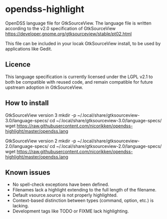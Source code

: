 # opendss-highlight
OpenDSS language file for GtkSourceView. The language file is written according to the v2.0 specification of GtkSourceView https://developer.gnome.org/gtksourceview/stable/pt02.html

This file can be included in your locak GtkSourceView install, to be used by applications like Gedit.

## Licence
This language specification is currently licensed under the LGPL v2.1 to both be compatible with reused code, and remain compatible for future upstream adoption in GtkSourceView.

## How to install
GtkSourceView version 3
    mkdir -p ~/.local/share/gtksourceview-3.0/language-specs/
    cd ~/.local/share/gtksourceview-3.0/language-specs/
    wget https://raw.githubusercontent.com/nicorikken/opendss-highlight/master/opendss.lang

GtkSourceView version 2
    mkdir -p ~/.local/share/gtksourceview-2.0/language-specs/
    cd ~/.local/share/gtksourceview-2.0/language-specs/
    wget https://raw.githubusercontent.com/nicorikken/opendss-highlight/master/opendss.lang

## Known issues
* No spell-check exceptions have been defined.
* Filenames lack a highlight extending to the full length of the filename.
* Default vsource.source is not properly highlighted.
* Context-based distinction between types (command, option, etc.) is lacking.
* Development tags like TODO or FIXME lack highlighting.
